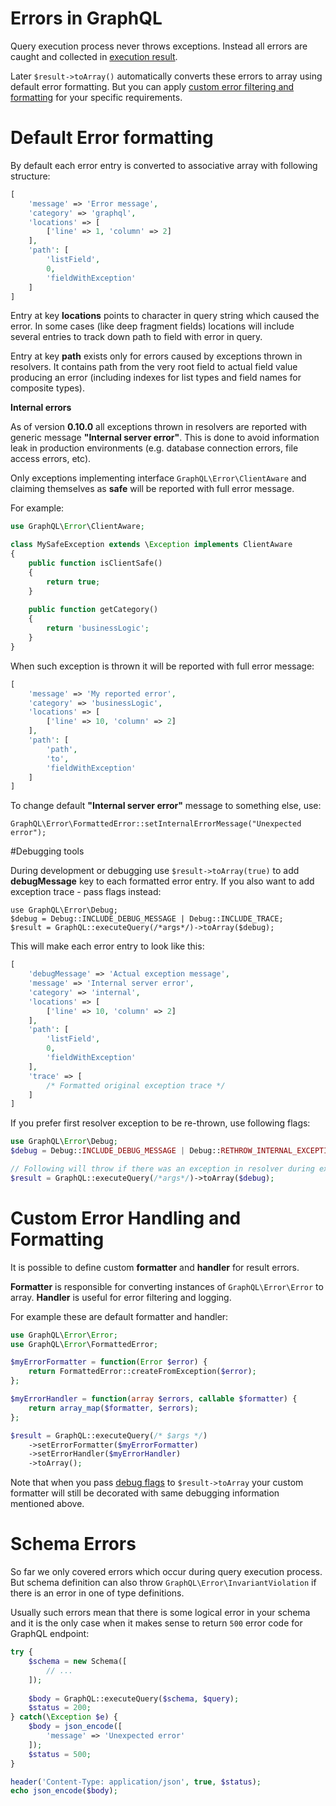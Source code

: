 # Errors in GraphQL

Query execution process never throws exceptions. Instead all errors are caught and collected in 
[execution result](executing-queries/#execution-result).

Later `$result->toArray()` automatically converts these errors to array using default 
error formatting. But you can apply [custom error filtering and formatting](#custom-error-filtering-and-formatting)
for your specific requirements.

# Default Error formatting
By default each error entry is converted to associative array with following structure:

```php
[
    'message' => 'Error message',
    'category' => 'graphql',
    'locations' => [
        ['line' => 1, 'column' => 2]
    ],
    'path': [
        'listField',
        0,
        'fieldWithException'
    ]
]
```
Entry at key **locations** points to character in query string which caused the error.
In some cases (like deep fragment fields) locations will include several entries to track down path to 
field with error in query.

Entry at key **path** exists only for errors caused by exceptions thrown in resolvers. It contains path 
from the very root field to actual field value producing an error 
(including indexes for list types and field names for composite types). 

**Internal errors**

As of version **0.10.0** all exceptions thrown in resolvers are reported with generic message **"Internal server error"**.
This is done to avoid information leak in production environments (e.g. database connection errors, file access errors, etc).

Only exceptions implementing interface `GraphQL\Error\ClientAware` and claiming themselves as **safe** will 
be reported with full error message.

For example:
```php
use GraphQL\Error\ClientAware;

class MySafeException extends \Exception implements ClientAware
{
    public function isClientSafe()
    {
        return true;
    }
    
    public function getCategory()
    {
        return 'businessLogic';
    }
}
```
When such exception is thrown it will be reported with full error message:
```php
[
    'message' => 'My reported error',
    'category' => 'businessLogic',
    'locations' => [
        ['line' => 10, 'column' => 2]
    ],
    'path': [
        'path',
        'to',
        'fieldWithException'
    ]
]
```

To change default **"Internal server error"** message to something else, use: 
```
GraphQL\Error\FormattedError::setInternalErrorMessage("Unexpected error");
```

#Debugging tools

During development or debugging use `$result->toArray(true)` to add **debugMessage** key to 
each formatted error entry. If you also want to add exception trace - pass flags instead:

```
use GraphQL\Error\Debug;
$debug = Debug::INCLUDE_DEBUG_MESSAGE | Debug::INCLUDE_TRACE;
$result = GraphQL::executeQuery(/*args*/)->toArray($debug);
```

This will make each error entry to look like this:
```php
[
    'debugMessage' => 'Actual exception message',
    'message' => 'Internal server error',
    'category' => 'internal',
    'locations' => [
        ['line' => 10, 'column' => 2]
    ],
    'path': [
        'listField',
        0,
        'fieldWithException'
    ],
    'trace' => [
        /* Formatted original exception trace */
    ]
]
```

If you prefer first resolver exception to be re-thrown, use following flags:
```php
use GraphQL\Error\Debug;
$debug = Debug::INCLUDE_DEBUG_MESSAGE | Debug::RETHROW_INTERNAL_EXCEPTIONS;

// Following will throw if there was an exception in resolver during execution:
$result = GraphQL::executeQuery(/*args*/)->toArray($debug); 
```

# Custom Error Handling and Formatting
It is possible to define custom **formatter** and **handler** for result errors.

**Formatter** is responsible for converting instances of `GraphQL\Error\Error` to array.
**Handler** is useful for error filtering and logging. 

For example these are default formatter and handler:

```php
use GraphQL\Error\Error;
use GraphQL\Error\FormattedError;

$myErrorFormatter = function(Error $error) {
    return FormattedError::createFromException($error);
};

$myErrorHandler = function(array $errors, callable $formatter) {
    return array_map($formatter, $errors);
};

$result = GraphQL::executeQuery(/* $args */)
    ->setErrorFormatter($myErrorFormatter)
    ->setErrorHandler($myErrorHandler)
    ->toArray();
```

Note that when you pass [debug flags](#debugging-tools) to `$result->toArray` your custom formatter will still be 
decorated with same debugging information mentioned above.

# Schema Errors
So far we only covered errors which occur during query execution process. But schema definition can 
also throw `GraphQL\Error\InvariantViolation` if there is an error in one of type definitions.

Usually such errors mean that there is some logical error in your schema and it is the only case 
when it makes sense to return `500` error code for GraphQL endpoint:

```php
try {
    $schema = new Schema([
        // ...
    ]);
    
    $body = GraphQL::executeQuery($schema, $query);
    $status = 200;
} catch(\Exception $e) {
    $body = json_encode([
        'message' => 'Unexpected error'
    ]);
    $status = 500;
}

header('Content-Type: application/json', true, $status);
echo json_encode($body);
```

